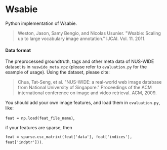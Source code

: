 # Wsabie

Python implementation of Wsabie.

>Weston, Jason, Samy Bengio, and Nicolas Usunier. "Wsabie: Scaling up to large vocabulary image annotation." IJCAI. Vol. 11. 2011.

#### Data format

The preprocessed groundtruth, tags and other meta data of NUS-WIDE dataset is in `nuswide_meta.npz` (please refer to `evaluation.py` for the example of usage). Using the dataset, please cite:

>Chua, Tat-Seng, et al. "NUS-WIDE: a real-world web image database from National University of Singapore." Proceedings of the ACM international conference on image and video retrieval. ACM, 2009.


You should add your own image features, and load them in `evaluation.py`, like:

`feat = np.load(feat_file_name)`,

if your features are sparse, then

`feat = sparse.csc_matrix((feat['data'], feat['indices'], feat['indptr']))`.
